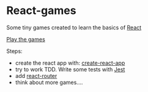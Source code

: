 
# React-games

Some tiny games created to learn the basics of 
[React](https://reactjs.org/)

[Play the games ](https://react-games.netlify.com/)

Steps:
- create the react app with: [create-react-app](https://github.com/facebookincubator/create-react-app) 
- try to work TDD. Write some tests with [Jest](https://facebook.github.io/jest/)
- add [react-router](https://github.com/ReactTraining/react-router)
- think about more games....

